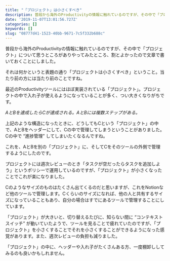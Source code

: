 ```yaml
---
title: "「プロジェクト」は小さくすべき"
description: 普段から海外のProductivityの情報に触れているのですが、その中で「プロジェクト」について思うところがありやってみたところ、割とよかったので文章で書いておくことにしました。
date: '2019-11-07T13:01:56.727Z'
categories: []
keywords: []
slug: "08777d41-1523-40bb-9671-7c5f332b688c"
---
```

普段から海外のProductivityの情報に触れているのですが、その中で「プロジェクト」について思うところがありやってみたところ、割とよかったので文章で書いておくことにしました。

それは何かというと表題の通り「プロジェクトは小さくすべき」ということ。当たり前の方には当たり前のことですね。

最近のProductivityツールにはほぼ実装されている「プロジェクト」。プロジェクトの中で入れ子が使えるようになっていることが多く、つい大きくなりがちです。

_AとBを達成したらCが達成される。AとBには複数ステップがある。_

上記のような構造になったときに、どうしてもCという「プロジェクト」の中で、AとBをヘッダーにして、Cの中で管理してしまうということがありました。Cの中で “進捗管理” してしまいたくなるんですね。

これを、AとBを別の「プロジェクト」に、そしてCをそのツールの外側で管理するようにしたのです。

プロジェクトには週次レビューのとき「タスクが空だったらタスクを追加しよう」というポリシーで運用しているのですが、「プロジェクト」が小さくなったことでこれが楽になりました。

Cのようなサイズのものはたくさん出てくるのだと思いますが、これをNotionなど他のツールで管理します。Cくらいのサイズになれば、他の人と共有するサイズになっていることもあり、自分の場合はすでにあるツールで管理することにしています。

「プロジェクト」が大きいと、切り替えるたびに、知らない間に “コンテキストスイッチ” が動いていたようで、ツールを見ることで疲れていたのですが、「プロジェクト」を小さくすることでそれを小さくすることができるようになった感覚があります。また、週次レビューの負担も減りました。

「プロジェクト」の中に、ヘッダーや入れ子がたくさんある方、一度棚卸ししてみるのも良いかもしれません。